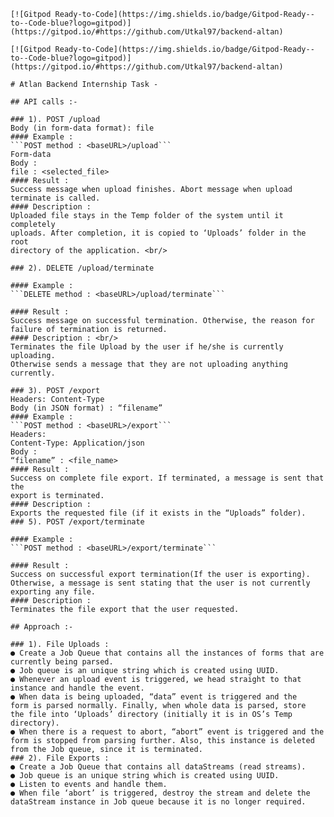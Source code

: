     [![Gitpod Ready-to-Code](https://img.shields.io/badge/Gitpod-Ready--to--Code-blue?logo=gitpod)](https://gitpod.io/#https://github.com/Utkal97/backend-altan) 

    [![Gitpod Ready-to-Code](https://img.shields.io/badge/Gitpod-Ready--to--Code-blue?logo=gitpod)](https://gitpod.io/#https://github.com/Utkal97/backend-altan) 

    # Atlan Backend Internship Task -

    ## API calls :-
    
    ### 1). POST /upload
    Body (in form-data format): file 
    #### Example : 
    ```POST method : <baseURL>/upload``` 
    Form-data
    Body : 
    file : <selected_file> 
    #### Result : 
    Success message when upload finishes. Abort message when upload terminate is called. 
    #### Description : 
    Uploaded file stays in the Temp folder of the system until it completely 
    uploads. After completion, it is copied to ‘Uploads’ folder in the root
    directory of the application. <br/>

    ### 2). DELETE /upload/terminate

    #### Example : 
    ```DELETE method : <baseURL>/upload/terminate``` 

    #### Result : 
    Success message on successful termination. Otherwise, the reason for
    failure of termination is returned. 
    #### Description : <br/>
    Terminates the file Upload by the user if he/she is currently uploading.
    Otherwise sends a message that they are not uploading anything
    currently. 

    ### 3). POST /export
    Headers: Content-Type 
    Body (in JSON format) : “filename” 
    #### Example : 
    ```POST method : <baseURL>/export``` 
    Headers: 
    Content-Type: Application/json 
    Body : 
    “filename” : <file_name> 
    #### Result : 
    Success on complete file export. If terminated, a message is sent that the
    export is terminated. 
    #### Description : 
    Exports the requested file (if it exists in the “Uploads” folder). 
    ### 5). POST /export/terminate

    #### Example : 
    ```POST method : <baseURL>/export/terminate``` 

    #### Result : 
    Success on successful export termination(If the user is exporting).
    Otherwise, a message is sent stating that the user is not currently
    exporting any file. 
    #### Description : 
    Terminates the file export that the user requested. 

    ## Approach :-

    ### 1). File Uploads :
    ● Create a Job Queue that contains all the instances of forms that are currently being parsed. 
    ● Job queue is an unique string which is created using UUID.
    ● Whenever an upload event is triggered, we head straight to that instance and handle the event. 
    ● When data is being uploaded, “data” event is triggered and the
    form is parsed normally. Finally, when whole data is parsed, store
    the file into ‘Uploads’ directory (initially it is in OS’s Temp directory). 
    ● When there is a request to abort, “abort” event is triggered and the
    form is stopped from parsing further. Also, this instance is deleted
    from the Job queue, since it is terminated. 
    ### 2). File Exports :
    ● Create a Job Queue that contains all dataStreams (read streams). 
    ● Job queue is an unique string which is created using UUID.
    ● Listen to events and handle them. 
    ● When file ‘abort’ is triggered, destroy the stream and delete the
    dataStream instance in Job queue because it is no longer required. 
